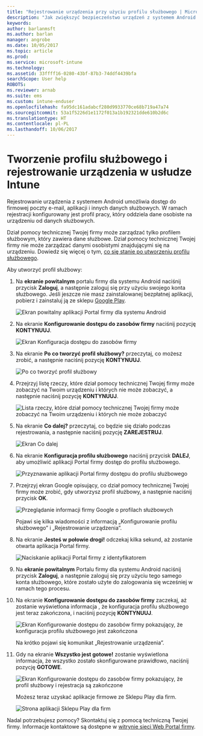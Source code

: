 ```yaml
---
title: "Rejestrowanie urządzenia przy użyciu profilu służbowego | Microsoft Docs"
description: "Jak zwiększyć bezpieczeństwo urządzeń z systemem Android za pomocą profilów służbowych."
keywords: 
author: barlanmsft
ms.author: barlan
manager: angrobe
ms.date: 10/05/2017
ms.topic: article
ms.prod: 
ms.service: microsoft-intune
ms.technology: 
ms.assetid: 33ffff16-0280-43bf-87b3-74ddf4439bfa
searchScope: User help
ROBOTS: 
ms.reviewer: arnab
ms.suite: ems
ms.custom: intune-enduser
ms.openlocfilehash: fa95dc161adabcf280d9933770ce68b719a47a74
ms.sourcegitcommit: 53a1f5226d1e1172f013a1b192321dde610b2d6c
ms.translationtype: HT
ms.contentlocale: pl-PL
ms.lasthandoff: 10/06/2017
---
```

# <a name="create-a-work-profile-and-enroll-your-device-in-intune"></a>Tworzenie profilu służbowego i rejestrowanie urządzenia w usłudze Intune

Rejestrowanie urządzenia z systemem Android umożliwia dostęp do firmowej poczty e-mail, aplikacji i innych danych służbowych. W ramach rejestracji konfigurowany jest profil pracy, który oddziela dane osobiste na urządzeniu od danych służbowych.

Dział pomocy technicznej Twojej firmy może zarządzać tylko profilem służbowym, który zawiera dane służbowe. Dział pomocy technicznej Twojej firmy nie może zarządzać danymi osobistymi znajdującymi się na urządzeniu. Dowiedz się więcej o tym, [co się stanie po utworzeniu profilu służbowego](what-happens-when-you-create-a-work-profile-android.md).

Aby utworzyć profil służbowy:

1.  Na **ekranie powitalnym** portalu firmy dla systemu Android naciśnij przycisk **Zaloguj**, a następnie zaloguj się przy użyciu swojego konta służbowego. Jeśli jeszcze nie masz zainstalowanej bezpłatnej aplikacji, pobierz i zainstaluj ją ze sklepu [Google Play](http://play.google.com/store/apps/details?id=com.microsoft.windowsintune.companyportal).

    ![Ekran powitalny aplikacji Portal firmy dla systemu Android](./media/and-enroll-0-welcome-screen.png)

2. Na ekranie **Konfigurowanie dostępu do zasobów firmy** naciśnij pozycję **KONTYNUUJ**.

    ![Ekran Konfiguracja dostępu do zasobów firmy](/intune/media/android_cp_enroll_01_1709_new.png)

3.  Na ekranie **Po co tworzyć profil służbowy?** przeczytaj, co możesz zrobić, a następnie naciśnij pozycję **KONTYNUUJ**.

    ![Po co tworzyć profil służbowy](./media/andr-afw-why-create-a-work-profile.png)

4.  Przejrzyj listę rzeczy, które dział pomocy technicznej Twojej firmy może zobaczyć na Twoim urządzeniu i których nie może zobaczyć, a następnie naciśnij pozycję **KONTYNUUJ**.

    ![Lista rzeczy, które dział pomocy technicznej Twojej firmy może zobaczyć na Twoim urządzeniu i których nie może zobaczyć](/intune/media/android_cp_enroll_02_after_1710.png)

5.  Na ekranie **Co dalej?** przeczytaj, co będzie się działo podczas rejestrowania, a następnie naciśnij pozycję **ZAREJESTRUJ**.

    ![Ekran Co dalej](/intune/media/android_work_cp_enroll_03_after_1710.png)

6. Na ekranie **Konfiguracja profilu służbowego** naciśnij przycisk **DALEJ**, aby umożliwić aplikacji Portal firmy dostęp do profilu służbowego.

    ![Przyznawanie aplikacji Portal firmy dostępu do profilu służbowego](./media/andr-afw-tap-next-to-set-up-work-profile.png)

7. Przejrzyj ekran Google opisujący, co dział pomocy technicznej Twojej firmy może zrobić, gdy utworzysz profil służbowy, a następnie naciśnij przycisk **OK**.

    ![Przeglądanie informacji firmy Google o profilach służbowych](./media/andr-afw-google-screen-what-it-can-do.png)

    Pojawi się kilka wiadomości z informacją „Konfigurowanie profilu służbowego” i „Rejestrowanie urządzenia”.

8. Na ekranie **Jesteś w połowie drogi!** odczekaj kilka sekund, aż zostanie otwarta aplikacja Portal firmy.

    ![Naciskanie aplikacji Portal firmy z identyfikatorem](./media/andr-afw-tap-work-badged-company-portal-icon2.png)

9. Na **ekranie powitalnym** Portalu firmy dla systemu Android naciśnij przycisk **Zaloguj**, a następnie zaloguj się przy użyciu tego samego konta służbowego, które zostało użyte do zalogowania się wcześniej w ramach tego procesu.

10. Na ekranie **Konfigurowanie dostępu do zasobów firmy** zaczekaj, aż zostanie wyświetlona informacja , że konfiguracja profilu służbowego jest teraz zakończona, i naciśnij pozycję **KONTYNUUJ**.

    ![Ekran Konfigurowanie dostępu do zasobów firmy pokazujący, że konfiguracja profilu służbowego jest zakończona](./media/andr-afw-work-profile-now-set-up.png)

    Na krótko pojawi się komunikat „Rejestrowanie urządzenia”.

11. Gdy na ekranie **Wszystko jest gotowe!** zostanie wyświetlona informacja, że wszystko zostało skonfigurowane prawidłowo, naciśnij pozycję **GOTOWE**.

    ![Ekran Konfigurowanie dostępu do zasobów firmy pokazujący, że profil służbowy i rejestracja są zakończone](/intune/media/android_work_cp_enroll_04_after_1710.png)

    Możesz teraz uzyskać aplikacje firmowe ze Sklepu Play dla firm.

    ![Strona aplikacji Sklepu Play dla firm](./media/andr-afw-tap-work-play-store-icon.png)

Nadal potrzebujesz pomocy? Skontaktuj się z pomocą techniczną Twojej firmy. Informacje kontaktowe są dostępne w [witrynie sieci Web Portal firmy](https://portal.manage.microsoft.com).
